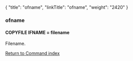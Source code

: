 {
    "title": "ofname",
    "linkTitle": "ofname",
    "weight": "2420"
}<span id="ofname"></span>

### ofname

#### COPYFILE IFNAME = filename

Filename.

[Return to Command index](../../)

 

